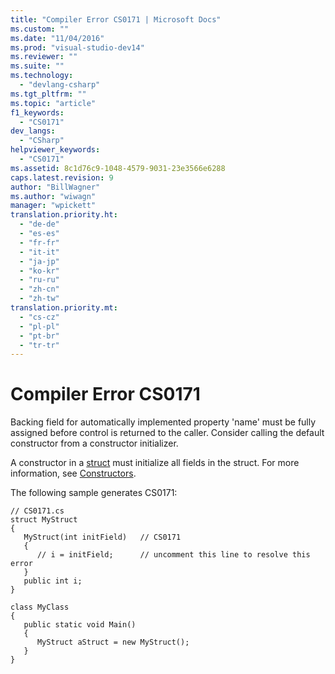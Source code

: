 ```yaml
---
title: "Compiler Error CS0171 | Microsoft Docs"
ms.custom: ""
ms.date: "11/04/2016"
ms.prod: "visual-studio-dev14"
ms.reviewer: ""
ms.suite: ""
ms.technology: 
  - "devlang-csharp"
ms.tgt_pltfrm: ""
ms.topic: "article"
f1_keywords: 
  - "CS0171"
dev_langs: 
  - "CSharp"
helpviewer_keywords: 
  - "CS0171"
ms.assetid: 8c1d76c9-1048-4579-9031-23e3566e6288
caps.latest.revision: 9
author: "BillWagner"
ms.author: "wiwagn"
manager: "wpickett"
translation.priority.ht: 
  - "de-de"
  - "es-es"
  - "fr-fr"
  - "it-it"
  - "ja-jp"
  - "ko-kr"
  - "ru-ru"
  - "zh-cn"
  - "zh-tw"
translation.priority.mt: 
  - "cs-cz"
  - "pl-pl"
  - "pt-br"
  - "tr-tr"
---
```

# Compiler Error CS0171
Backing field for automatically implemented property 'name' must be fully assigned before control is returned to the caller. Consider calling the default constructor from a constructor initializer.  
  
 A constructor in a [struct](../../csharp/language-reference/keywords/struct.md) must initialize all fields in the struct. For more information, see [Constructors](../../csharp/programming-guide/classes-and-structs/constructors.md).  
  
 The following sample generates CS0171:  
  
```  
// CS0171.cs  
struct MyStruct  
{  
   MyStruct(int initField)   // CS0171  
   {  
      // i = initField;      // uncomment this line to resolve this error  
   }  
   public int i;  
}  
  
class MyClass  
{  
   public static void Main()  
   {  
      MyStruct aStruct = new MyStruct();  
   }  
}  
```